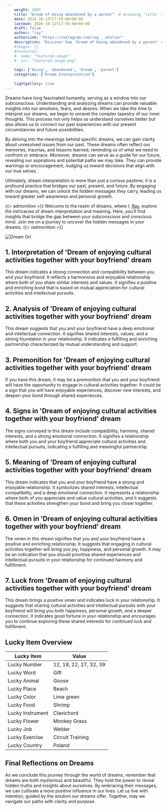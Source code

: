 ```yaml
---
    weight: 1667
    title: "Dream of being abandoned by a parent"  # Assuming 'title' column exists
    date: 2024-10-13T17:59:00+08:00
    lastmod: 2024-10-13T17:59:00+08:00
    draft: false
    author: "ray"
    authorLink: "https://instagram.com/ray._.atelier"
    description: "Discover how 'Dream of being abandoned by a parent' can interpret your future and uncover its significant meanings in your life."
    #images: []
    #resources:
    #- name: "featured-image"
    #  src: "featured-image.png"
    
    tags: ['being', 'abandoned', 'Dream', 'parent']
    categories: ["Dream Interpretation"]
    
    lightgallery: true
---
```

    
Dreams have long fascinated humanity, serving as a window into our subconscious. Understanding and analyzing dreams can provide valuable insights into our emotions, fears, and desires. When we take the time to interpret our dreams, we begin to unravel the complex tapestry of our inner thoughts. This process not only helps us understand ourselves better but also allows us to connect our past experiences with our present circumstances and future possibilities.

By delving into the meanings behind specific dreams, we can gain clarity about unresolved issues from our past. These dreams often reflect our memories, traumas, and lessons learned, reminding us of what we need to confront or embrace. Moreover, dreams can serve as a guide for our future, revealing our aspirations and potential paths we may take. They can provide warnings or encouragement, nudging us toward decisions that align with our true selves.

Ultimately, dream interpretation is more than just a curious pastime; it is a profound practice that bridges our past, present, and future. By engaging with our dreams, we can unlock the hidden messages they carry, leading us toward greater self-awareness and personal growth.

{{< admonition >}}
Welcome to the realm of dreams, where I, [Ray](https://instagram.com/ray._.atelier), explore the intricacies of dream interpretation and meaning. Here, you’ll find insights that bridge the gap between your subconscious and conscious mind. Join me on a journey to uncover the hidden messages in your dreams.
{{< /admonition >}}

![Dream Grl](https://cdn.pixabay.com/photo/2017/11/02/03/35/gothic-2910057_1280.jpg "Dream Grl")

## 1. Interpretation of 'Dream of enjoying cultural activities together with your boyfriend' dream
 This dream indicates a strong connection and compatibility between you and your boyfriend. It reflects a harmonious and enjoyable relationship where both of you share similar interests and values. It signifies a positive and enriching bond that is based on mutual appreciation for cultural activities and intellectual pursuits.

## 2. Analysis of 'Dream of enjoying cultural activities together with your boyfriend' dream
 This dream suggests that you and your boyfriend have a deep emotional and intellectual connection. It signifies shared interests, values, and a strong foundation in your relationship. It indicates a fulfilling and enriching partnership characterized by mutual understanding and support.

## 3. Premonition for 'Dream of enjoying cultural activities together with your boyfriend' dream
 If you have this dream, it may be a premonition that you and your boyfriend will have the opportunity to engage in cultural activities together. It could be a sign that you will have enjoyable experiences, discover new interests, and deepen your bond through shared experiences.

## 4. Signs in 'Dream of enjoying cultural activities together with your boyfriend' dream
 The signs conveyed in this dream include compatibility, harmony, shared interests, and a strong emotional connection. It signifies a relationship where both you and your boyfriend appreciate cultural activities and intellectual pursuits, indicating a fulfilling and meaningful partnership.

## 5. Meaning of 'Dream of enjoying cultural activities together with your boyfriend' dream
 This dream indicates that you and your boyfriend have a strong and enjoyable relationship. It symbolizes shared interests, intellectual compatibility, and a deep emotional connection. It represents a relationship where both of you appreciate and value cultural activities, and it suggests that these activities strengthen your bond and bring you closer together.

## 6. Omen in 'Dream of enjoying cultural activities together with your boyfriend' dream
 The omen in this dream signifies that you and your boyfriend have a positive and enriching relationship. It suggests that engaging in cultural activities together will bring you joy, happiness, and personal growth. It may be an indication that you should prioritize shared experiences and intellectual pursuits in your relationship for continued harmony and fulfillment.

## 7. Luck from 'Dream of enjoying cultural activities together with your boyfriend' dream
 This dream brings a positive omen and indicates luck in your relationship. It suggests that sharing cultural activities and intellectual pursuits with your boyfriend will bring you both happiness, personal growth, and a deeper connection. It indicates good fortune in your relationship and encourages you to continue exploring these shared interests for continued luck and fulfillment.

## Lucky Item Overview
| Lucky Item          | Value              |
|---------------|--------------------|
| Lucky Number        | 12, 18, 22, 27, 32, 39  |
| Lucky Word          | Gift |
| Lucky Animal        | Goose |
| Lucky Place         | Beach     |
| Lucky Color         | Lime green     |
| Lucky Food          | Shrimp      |
| Lucky Instrument    | Clavichord |
| Lucky Flower        | Monkey Grass    |
| Lucky Job           | Welder       |
| Lucky Exercise      | Circuit Training  |
| Lucky Country       | Poland    |


##  Final Reflections on Dreams

As we conclude this journey through the world of dreams, remember that dreams are both mysterious and beautiful. They hold the power to reveal hidden truths and insights about ourselves. By embracing their messages, we can cultivate a more positive influence in our lives. Let us live with intention, guided by the wisdom our dreams offer. Together, may we navigate our paths with clarity and purpose.
